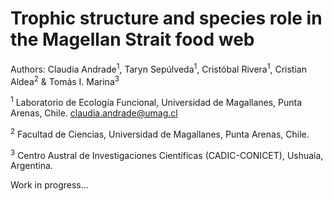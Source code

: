 # Trophic structure and species role in the Magellan Strait food web

Authors: Claudia Andrade<sup>1</sup>, Taryn Sepúlveda<sup>1</sup>, Cristóbal Rivera<sup>1</sup>, Cristian Aldea<sup>2</sup> & Tomás I. Marina<sup>3</sup>

<sup>1</sup> Laboratorio de Ecología Funcional, Universidad de Magallanes, Punta Arenas, Chile. claudia.andrade@umag.cl

<sup>2</sup> Facultad de Ciencias, Universidad de Magallanes, Punta Arenas, Chile.

<sup>3</sup> Centro Austral de Investigaciones Científicas (CADIC-CONICET), Ushuaia, Argentina.

Work in progress...
